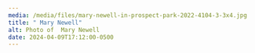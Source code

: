 ```yaml
---
media: /media/files/mary-newell-in-prospect-park-2022-4104-3-3x4.jpg
title: " Mary Newell"
alt: Photo of  Mary Newell
date: 2024-04-09T17:12:00-0500
---
```

